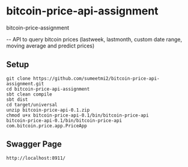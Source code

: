 # bitcoin-price-api-assignment
bitcoin-price-assignment

-- API to query bitcoin prices (lastweek, lastmonth, custom date range, moving average and predict prices)

## Setup
```
git clone https://github.com/sumeetmi2/bitcoin-price-api-assignment.git
cd bitcoin-price-api-assignment
sbt clean compile
sbt dist
cd target/universal
unzip bitcoin-price-api-0.1.zip 
chmod u+x bitcoin-price-api-0.1/bin/bitcoin-price-api
bitcoin-price-api-0.1/bin/bitcoin-price-api com.bitcoin.price.app.PriceApp
```

## Swagger Page
```http://localhost:8911/```

